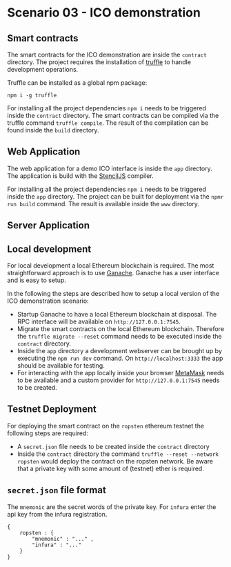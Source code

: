 # Scenario 03 - ICO demonstration

## Smart contracts

The smart contracts for the ICO demonstration are inside the `contract` directory. The project requires the installation of [truffle](http://truffleframework.com/) to handle development operations.

Truffle can be installed as a global npm package:
```
npm i -g truffle
```

For installing all the project dependencies `npm i` needs to be triggered inside the `contract` directory. The smart contracts can be compiled via the truffle command `truffle compile`. The result of the compilation can be found inside the `build` directory.

## Web Application

The web application for a demo ICO interface is inside the `app` directory. The application is build with the [StencilJS](https://stenciljs.com/) compiler.

For installing all the project dependencies `npm i` needs to be triggered inside the `app` directory. The project can be built for deployment via the `npmr run build` command. The result is available inside the `www` directory.

## Server Application

## Local development

For local development a local Ethereum blockchain is required. The most straightforward approach is to use [Ganache](http://truffleframework.com/ganache/). Ganache has a user interface and is easy to setup.

In the following the steps are described how to setup a local version of the ICO demonstration scenario:

 - Startup Ganache to have a local Ethereum blockchain at disposal. The RPC interface will be available on `http://127.0.0.1:7545`.
 - Migrate the smart contracts on the local Ethereum blockchain. Therefore the `truffle migrate --reset` command needs to be executed inside the `contract` directory.
 - Inside the `app` directory a development webserver can be brought up by executing the `npm run dev` command. On `http://localhost:3333` the app should be available for testing.
 - For interacting with the app locally inside your browser [MetaMask](https://metamask.io/) needs to be available and a custom provider for `http://127.0.0.1:7545` needs to be created. 

## Testnet Deployment

For deploying the smart contract on the `ropsten` ethereum testnet the following steps are required:

 - A `secret.json` file needs to be created inside the `contract` directory
 - Inside the `contract` directory the command `truffle --reset --network ropsten` would deploy the contract on the ropsten network. Be aware that a private key with some amount of (testnet) ether is required.

## `secret.json` file format

The `mnemonic` are the secret words of the private key. For `infura` enter the api key from the infura registration.

```
{
    ropsten : {
        "mnemonic" : "..." ,
        "infura" : "..."
    }
}
```